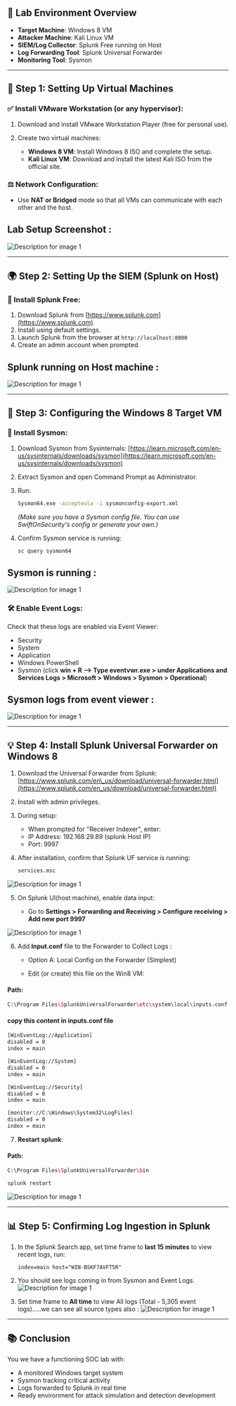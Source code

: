 ## 🚀 Lab Environment Overview

* **Target Machine**: Windows 8 VM
* **Attacker Machine**: Kali Linux VM
* **SIEM/Log Collector**: Splunk Free running on Host
* **Log Forwarding Tool**: Splunk Universal Forwarder
* **Monitoring Tool**: Sysmon

---

## 📅 Step 1: Setting Up Virtual Machines

### ✅ Install VMware Workstation (or any hypervisor):

1. Download and install VMware Workstation Player (free for personal use).
2. Create two virtual machines:

   * **Windows 8 VM**: Install Windows 8 ISO and complete the setup.
   * **Kali Linux VM**: Download and install the latest Kali ISO from the official site.

### ⚖️ Network Configuration:

* Use **NAT or Bridged** mode so that all VMs can communicate with each other and the host.

## Lab Setup Screenshot :
![Description for image 1](../Screenshots/image1.png)

---

## 🌍 Step 2: Setting Up the SIEM (Splunk on Host)

### 🔧 Install Splunk Free:

1. Download Splunk from [https://www.splunk.com](https://www.splunk.com)
2. Install using default settings.
3. Launch Splunk from the browser at `http://localhost:8000`
4. Create an admin account when prompted.

## Splunk running on Host machine :
![Description for image 1](../Screenshots/image.png)

---

## 🚪 Step 3: Configuring the Windows 8 Target VM

### 🔢 Install Sysmon:

1. Download Sysmon from Sysinternals: [https://learn.microsoft.com/en-us/sysinternals/downloads/sysmon](https://learn.microsoft.com/en-us/sysinternals/downloads/sysmon)
2. Extract Sysmon and open Command Prompt as Administrator.
3. Run:

   ```bash
   Sysmon64.exe -accepteula -i sysmonconfig-export.xml
   ```

   *(Make sure you have a Sysmon config file. You can use SwiftOnSecurity's config or generate your own.)*
4. Confirm Sysmon service is running:

   ```bash
   sc query sysmon64
   ```
## Sysmon is running :
![Description for image 1](../Screenshots/image2.png)

### 🛠️ Enable Event Logs:

Check that these logs are enabled via Event Viewer:

* Security
* System
* Application
* Windows PowerShell
* Sysmon (click **win + R --> Type eventvwr.exe > under Applications and Services Logs > Microsoft > Windows > Sysmon > Operational**)

## Sysmon logs from event viewer :
![Description for image 1](../Screenshots/img3.png)

---

## 💡 Step 4: Install Splunk Universal Forwarder on Windows 8

1. Download the Universal Forwarder from Splunk: [https://www.splunk.com/en\_us/download/universal-forwarder.html](https://www.splunk.com/en_us/download/universal-forwarder.html)
2. Install with admin privileges.
3. During setup:

   * When prompted for "Receiver Indexer", enter:
   * IP Address: 192.168.29.89   (splunk Host IP)
   * Port: 9997

4. After installation, confirm that Splunk UF service is running:

   ```bash
   services.msc
   ```

![Description for image 1](../Screenshots/img4.png)

5. On Splunk UI(host machine), enable data input:

   * Go to **Settings > Forwarding and Receiving > Configure receiving > Add new port 9997**

![Description for image 1](../Screenshots/img5.png) 

6. Add **Input.conf** file to the Forwarder to Collect Logs :

   * Option A: Local Config on the Forwarder (Simplest)

   * Edit (or create) this file on the Win8 VM:

#### Path:
  ```bash
  C:\Program Files\SplunkUniversalForwarder\etc\system\local\inputs.conf
  ```
  #### copy this content in inputs.conf file
   ```bash
   [WinEventLog://Application]
   disabled = 0
   index = main

   [WinEventLog://System]
   disabled = 0
   index = main

   [WinEventLog://Security]
   disabled = 0
   index = main

   [monitor://C:\Windows\System32\LogFiles]
   disabled = 0
   index = main

   ```

7. **Restart splunk**:   
#### Path:
  ```bash
  C:\Program Files\SplunkUniversalForwarder\bin
  ```
  ```bash
  splunk restart
  ```
![Description for image 1](../Screenshots/img.png)  

---

## 📊 Step 5: Confirming Log Ingestion in Splunk

1. In the Splunk Search app, set time frame to **last 15 minutes** to view recent logs, run:

   ```spl
   index=main host="WIN-BSKF7AVFT5R"
   ```
2. You should see logs coming in from Sysmon and Event Logs.
![Description for image 1](../Screenshots/img1.png) 

3. Set time frame to **All time** to view All logs (Total - 5,305 event logs).....we can see all source types also  :
![Description for image 1](../Screenshots/img2.png) 

---

## 📚 Conclusion

You we have a functioning SOC lab with:

* A monitored Windows target system
* Sysmon tracking critical activity
* Logs forwarded to Splunk in real time
* Ready environment for attack simulation and detection development



